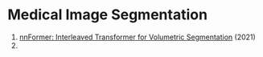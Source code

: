 # Medical Image Segmentation
1. [nnFormer: Interleaved Transformer for Volumetric Segmentation](https://arxiv.org/abs/2109.03201) (2021)
2. 
